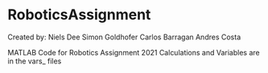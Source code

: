 # RoboticsAssignment

Created by:
Niels Dee
Simon Goldhofer
Carlos Barragan
Andres Costa

MATLAB Code for Robotics Assignment 2021
Calculations and Variables are in the vars_ files
